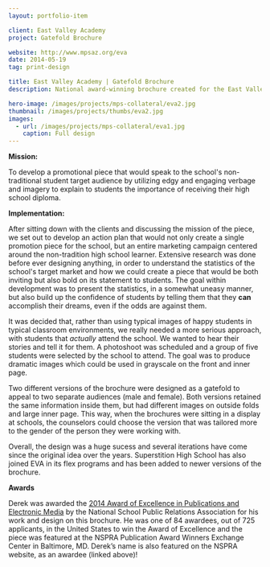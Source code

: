 ```yaml
---
layout: portfolio-item

client: East Valley Academy
project: Gatefold Brochure 

website: http://www.mpsaz.org/eva
date: 2014-05-19
tag: print-design

title: East Valley Academy | Gatefold Brochure
description: National award-winning brochure created for the East Valley Academy to highlight its unique educational programs for non-traditional learners.

hero-image: /images/projects/mps-collateral/eva2.jpg
thumbnail: /images/projects/thumbs/eva2.jpg
images:
  - url: /images/projects/mps-collateral/eva1.jpg
    caption: Full design
---
```


**Mission:**

  To develop a promotional piece that would speak to the school's non-traditional student target audience by utilizing edgy and engaging verbage and imagery to explain to students the importance of receiving their high school diploma. 

**Implementation:**

  After sitting down with the clients and discussing the mission of the piece, we set out to develop an action plan that would not only create a single promotion piece for the school, but an entire marketing campaign centered around the non-tradition high school learner. Extensive research was done before ever designing anything, in order to understand the statistics of the school's target market and how we could create a piece that would be both inviting but also bold on its statement to students. The goal within development was to present the statistics, in a somewhat uneasy manner, but also build up the confidence of students by telling them that they **can** accomplish their dreams, even if the odds are against them.

  It was decided that, rather than using typical images of happy students in typical classroom environments, we really needed a more serious approach, with students that *actually* attend the school. We wanted to hear their stories and tell it for them. A photoshoot was scheduled and a group of five students were selected by the school to attend. The goal was to produce dramatic images which could be used in grayscale on the front and inner page.

  Two different versions of the brochure were designed as a gatefold to appeal to two separate audiences (male and female). Both versions retained the same information inside them, but had different images on outside folds and large inner page. This way, when the brochures were sitting in a display at schools, the counselors could choose the version that was tailored more to the gender of the person they were working with.

  Overall, the design was a huge sucess and several iterations have come since the original idea over the years. Superstition High School has also joined EVA in its flex programs and has been added to newer versions of the brochure.

**Awards**

  Derek was awarded the [2014 Award of Excellence in Publications and Electronic Media](http://www.nspra.org/awards/pubs_media_2014#Marketing_Publication) by the National School Public Relations Association for his work and design on this brochure.  He was one of 84 awardees, out of 725 applicants, in the United States to win the Award of Excellence and the piece was featured at the NSPRA Publication Award Winners Exchange Center in Baltimore, MD.  Derek’s name is also featured on the NSPRA website, as an awardee (linked above)!
